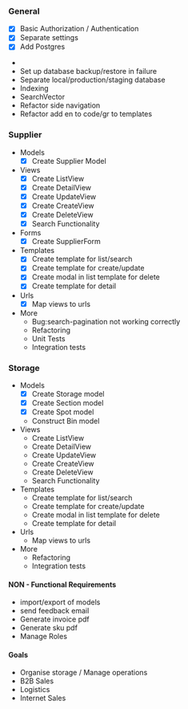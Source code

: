### General
- [x] Basic Authorization / Authentication
- [x] Separate settings
- [x] Add Postgres
- 
- Set up database backup/restore in failure
- Separate local/production/staging database
- Indexing
- SearchVector
- Refactor side navigation
- Refactor add en to code/gr to templates
### Supplier
- Models
  - [X] Create Supplier Model
- Views
  - [x] Create ListView
  - [x] Create DetailView
  - [x] Create UpdateView
  - [x] Create CreateView
  - [x] Create DeleteView
  - [x] Search Functionality 
- Forms
    - [x] Create SupplierForm
- Templates
    - [x] Create template for list/search
    - [x] Create template for create/update
    - [x] Create modal in list template for delete
    - [x] Create template for detail 
- Urls
  - [x] Map views to urls
- More
  - Bug:search-pagination not working correctly
  - Refactoring
  - Unit Tests
  - Integration tests

### Storage 
- Models
  - [x] Create Storage model
  - [x] Create Section model
  - [x] Create Spot model
  - Construct Bin model
- Views
  - Create ListView
  - Create DetailView
  - Create UpdateView
  - Create CreateView
  - Create DeleteView
  - Search Functionality 
- Templates
    -  Create template for list/search
    -  Create template for create/update
    -  Create modal in list template for delete
    -  Create template for detail 
- Urls
  -  Map views to urls
- More
  - Refactoring
  - Integration tests

#### NON - Functional Requirements

- import/export of models
- send feedback email
- Generate invoice pdf 
- Generate sku pdf
- Manage Roles




#### Goals
- Organise storage / Manage operations
- B2B Sales
- Logistics
- Internet Sales

